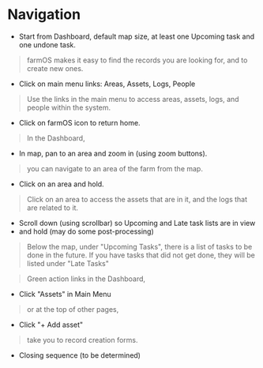 # Navigation

* Start from Dashboard, default map size, at least one Upcoming task and one undone task. 

> farmOS makes it easy to find the records you are looking for, and to create new ones.

* Click on main menu links: Areas, Assets, Logs, People

> Use the links in the main menu to access 
> areas, 
> assets, 
> logs,
> and people 
> within the system.

* Click on farmOS icon to return home.

> In the Dashboard,

* In map, pan to an area and zoom in (using zoom buttons).

> you can navigate to an area of the farm from the map.

* Click on an area and hold.

> Click on an area to access the assets that are in it, 
> and the logs that are related to it.

* Scroll down (using scrollbar) so Upcoming and Late task lists are in view 
* and hold (may do some post-processing)

> Below the map, 
> under "Upcoming Tasks", there is a list of tasks to be done in the future.
> If you have tasks that did not get done, they will be listed under "Late
> Tasks"

> Green action links in the Dashboard,

* Click "Assets" in Main Menu

> or at the top of other pages,

* Click "+ Add asset"

> take you to record creation forms.

* Closing sequence (to be determined)
